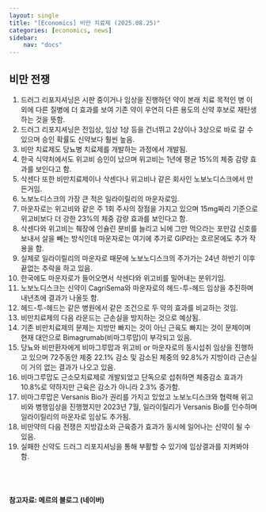 ```yaml
---
layout: single
title: "[Economics] 비만 치료제 (2025.08.25)"
categories: [economics, news]
sidebar:
    nav: "docs"
---
```


## 비만 전쟁
1. 드러그 리포지셔닝은 시판 중이거나 임상을 진행하던 약이 본래 치료 목적인 병 이외에 다른 질병에 더 효과를 보여 기존 약이 우연히 다른 용도의 신약 후보로 재탄생하는 것을 뜻함.
1. 드러그 리포지셔닝은 전임상, 임상 1상 등을 건너뛰고 2상이나 3상으로 바로 갈 수 있으며 승인 확률도 신약보다 훨씬 높음.
1. 비만 치료제도 당뇨병 치료제를 개발하는 과정에서 개발됨.
1. 한국 식약처에서도 위고비 승인이 났으며 위고비는 1년에 평균 15%의 체중 감량 효과를 보인다고 함.
1. 삭센다 또한 비만치료제이나 삭센다나 위고비나 같은 회사인 노보노디스크에서 만든거임.
1. 노보노디스크의 가장 큰 적은 일라이릴리의 마운자로임.
1. 마운자로는 위고비와 같은 주 1회 주사의 장점을 가지고 있으며 15mg짜리 기준으로 위고비보다 더 강한 23%의 체중 감량 효과를 보인다고 함.
1. 삭센다와 위고비는 췌장에 인슐린 분비를 늘리고 뇌에 그만 먹으라는 포만감 신호를 보내서 살을 빼는 방식인데 마운자로는 여기에 추가로 GIP라는 호르몬에도 추가 작용을 함.
1. 실제로 일라이릴리의 마운자로 때문에 노보노디스크의 주가가는 24년 하반기 이후 끝없는 추락을 하고 있음.
1. 한국에도 마운자로가 들어오면서 삭센다와 위고비를 밀어내는 분위기임.
1. 노보노디스크는 신약이 CagriSema와 마운자로의 헤드-투-헤드 임상을 추진하며 내년초에 결과가 나올듯 함.
1. 헤드-투-헤드는 같은 병원에서 같은 조건으로 두 약의 효과를 비교하는 것임.
1. 비만치료제의 다음 라운드는 근손실을 방지하는 것으로 예상됨.
1. 기존 비만치료제의 문제는 지방만 빠지는 것이 아닌 근육도 빠지는 것이 문제이며 현재 대안으로 Bimagrumab(비마그루맙)이 부각되고 있음.
1. 당뇨와 비만환자에게 비마그루맙과 위고비 or 마운자로의 동시섭취 임상을 진행하고 있으며 72주동안 제중 22.1% 감소 및 감소된 체중의 92.8%가 지방이라 근손실이 거의 없는 결과가 나오고 있음.
1. 비마그루맙도 근소모치료제로 개발되었고 단독으로 섭취하면 체중감소 효과가 10.8%로 약하지만 근육은 감소가 아니라 2.3% 증가함.
1. 비마그루맙은 Versanis Bio가 권리를 가지고 있었고 노보노디스크와 협력해 위고비와 병행임상을 진행했지만 2023년 7월, 일라이릴리가 Versanis Bio를 인수하며 일라이릴리의 마운자로 임상도 추가됨.
1. 비만약의 다음 전쟁은 지방감소와 근육증가 효과가 동시에 일어나는 신약이 될 수 있음.
1. 실패한 신약도 드러그 리포지셔닝을 통해 부활할 수 있기에 임상결과를 지켜봐야 함.



<br/>
<br/>

#### 참고자료: 메르의 블로그 (네이버)